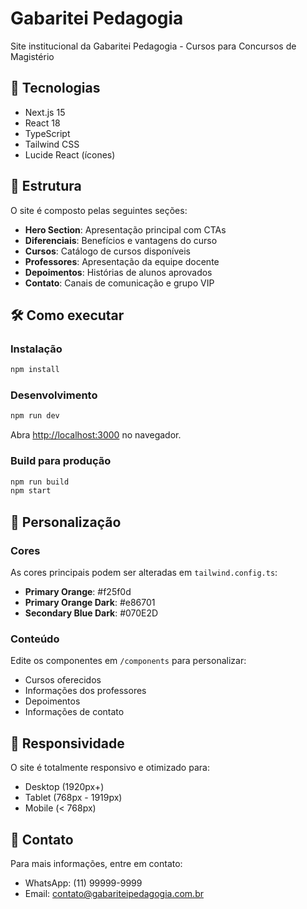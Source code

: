 # Gabaritei Pedagogia

Site institucional da Gabaritei Pedagogia - Cursos para Concursos de Magistério

## 🚀 Tecnologias

- Next.js 15
- React 18
- TypeScript
- Tailwind CSS
- Lucide React (ícones)

## 🎨 Estrutura

O site é composto pelas seguintes seções:

- **Hero Section**: Apresentação principal com CTAs
- **Diferenciais**: Benefícios e vantagens do curso
- **Cursos**: Catálogo de cursos disponíveis
- **Professores**: Apresentação da equipe docente
- **Depoimentos**: Histórias de alunos aprovados
- **Contato**: Canais de comunicação e grupo VIP

## 🛠️ Como executar

### Instalação

```bash
npm install
```

### Desenvolvimento

```bash
npm run dev
```

Abra [http://localhost:3000](http://localhost:3000) no navegador.

### Build para produção

```bash
npm run build
npm start
```

## 📝 Personalização

### Cores

As cores principais podem ser alteradas em `tailwind.config.ts`:

- **Primary Orange**: #f25f0d
- **Primary Orange Dark**: #e86701
- **Secondary Blue Dark**: #070E2D

### Conteúdo

Edite os componentes em `/components` para personalizar:

- Cursos oferecidos
- Informações dos professores
- Depoimentos
- Informações de contato

## 📱 Responsividade

O site é totalmente responsivo e otimizado para:

- Desktop (1920px+)
- Tablet (768px - 1919px)
- Mobile (< 768px)

## 📧 Contato

Para mais informações, entre em contato:

- WhatsApp: (11) 99999-9999
- Email: contato@gabariteipedagogia.com.br
